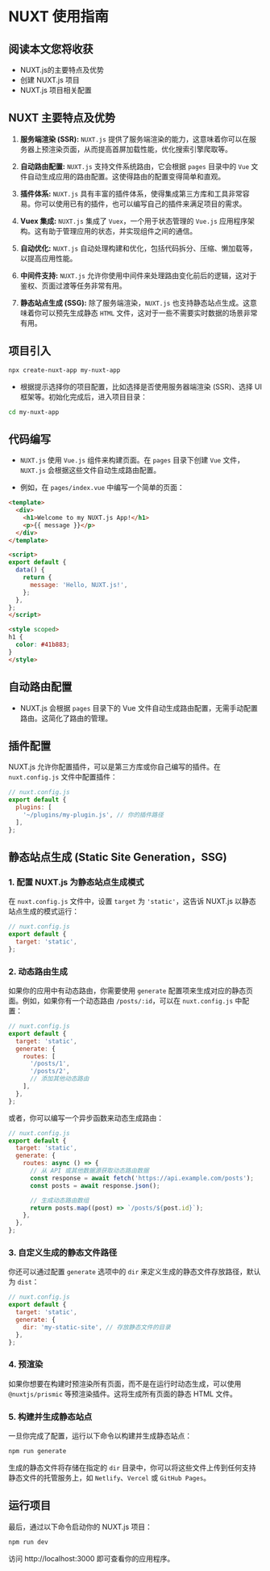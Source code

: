 # NUXT 使用指南

## 阅读本文您将收获
* NUXT.js的主要特点及优势
* 创建 NUXT.js 项目
* NUXT.js 项目相关配置

## NUXT 主要特点及优势

1. **服务端渲染 (SSR):** `NUXT.js` 提供了服务端渲染的能力，这意味着你可以在服务器上预渲染页面，从而提高首屏加载性能，优化搜索引擎爬取等。

2. **自动路由配置:** `NUXT.js` 支持文件系统路由，它会根据 `pages` 目录中的 `Vue` 文件自动生成应用的路由配置。这使得路由的配置变得简单和直观。

3. **插件体系:** `NUXT.js` 具有丰富的插件体系，使得集成第三方库和工具非常容易。你可以使用已有的插件，也可以编写自己的插件来满足项目的需求。

4. **Vuex 集成:** `NUXT.js` 集成了 `Vuex`，一个用于状态管理的 `Vue.js` 应用程序架构。这有助于管理应用的状态，并实现组件之间的通信。

5. **自动优化:** `NUXT.js` 自动处理构建和优化，包括代码拆分、压缩、懒加载等，以提高应用性能。

6. **中间件支持:** `NUXT.js` 允许你使用中间件来处理路由变化前后的逻辑，这对于鉴权、页面过渡等任务非常有用。

7. **静态站点生成 (SSG):** 除了服务端渲染，`NUXT.js` 也支持静态站点生成。这意味着你可以预先生成静态 `HTML` 文件，这对于一些不需要实时数据的场景非常有用。

## 项目引入

```bash
npx create-nuxt-app my-nuxt-app
```

* 根据提示选择你的项目配置，比如选择是否使用服务器端渲染 (SSR)、选择 UI 框架等。初始化完成后，进入项目目录：

```bash
cd my-nuxt-app
```

## 代码编写

* `NUXT.js` 使用 `Vue.js` 组件来构建页面。在 `pages` 目录下创建 `Vue` 文件，`NUXT.js` 会根据这些文件自动生成路由配置。

* 例如，在 `pages/index.vue` 中编写一个简单的页面：

```html
<template>
  <div>
    <h1>Welcome to my NUXT.js App!</h1>
    <p>{{ message }}</p>
  </div>
</template>

<script>
export default {
  data() {
    return {
      message: 'Hello, NUXT.js!',
    };
  },
};
</script>

<style scoped>
h1 {
  color: #41b883;
}
</style>
```

## 自动路由配置

* NUXT.js 会根据 `pages` 目录下的 Vue 文件自动生成路由配置，无需手动配置路由。这简化了路由的管理。

## 插件配置

NUXT.js 允许你配置插件，可以是第三方库或你自己编写的插件。在 `nuxt.config.js` 文件中配置插件：

```javascript
// nuxt.config.js
export default {
  plugins: [
    '~/plugins/my-plugin.js', // 你的插件路径
  ],
};
```

## 静态站点生成 (Static Site Generation，SSG)

### 1. 配置 NUXT.js 为静态站点生成模式

在 `nuxt.config.js` 文件中，设置 `target` 为 `'static'`，这告诉 NUXT.js 以静态站点生成的模式运行：

```javascript
// nuxt.config.js
export default {
  target: 'static',
};
```

### 2. 动态路由生成

如果你的应用中有动态路由，你需要使用 `generate` 配置项来生成对应的静态页面。例如，如果你有一个动态路由 `/posts/:id`，可以在 `nuxt.config.js` 中配置：

```javascript
// nuxt.config.js
export default {
  target: 'static',
  generate: {
    routes: [
      '/posts/1',
      '/posts/2',
      // 添加其他动态路由
    ],
  },
};
```

或者，你可以编写一个异步函数来动态生成路由：

```javascript
// nuxt.config.js
export default {
  target: 'static',
  generate: {
    routes: async () => {
      // 从 API 或其他数据源获取动态路由数据
      const response = await fetch('https://api.example.com/posts');
      const posts = await response.json();

      // 生成动态路由数组
      return posts.map((post) => `/posts/${post.id}`);
    },
  },
};
```

### 3. 自定义生成的静态文件路径

你还可以通过配置 `generate` 选项中的 `dir` 来定义生成的静态文件存放路径，默认为 `dist`：

```javascript
// nuxt.config.js
export default {
  target: 'static',
  generate: {
    dir: 'my-static-site', // 存放静态文件的目录
  },
};
```

### 4. 预渲染

如果你想要在构建时预渲染所有页面，而不是在运行时动态生成，可以使用 `@nuxtjs/prismic` 等预渲染插件。这将生成所有页面的静态 HTML 文件。

### 5. 构建并生成静态站点

一旦你完成了配置，运行以下命令以构建并生成静态站点：

```bash
npm run generate
```

生成的静态文件将存储在指定的 `dir` 目录中，你可以将这些文件上传到任何支持静态文件的托管服务上，如 `Netlify`、`Vercel` 或 `GitHub Pages`。

## 运行项目

最后，通过以下命令启动你的 NUXT.js 项目：

```bash
npm run dev
```

访问 http://localhost:3000 即可查看你的应用程序。